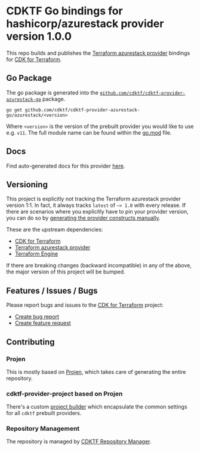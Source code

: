# CDKTF Go bindings for hashicorp/azurestack provider version 1.0.0

This repo builds and publishes the [Terraform azurestack provider](https://registry.terraform.io/providers/hashicorp/azurestack/1.0.0/docs) bindings for [CDK for Terraform](https://cdk.tf).

## Go Package

The go package is generated into the [`github.com/cdktf/cdktf-provider-azurestack-go`](https://github.com/cdktf/cdktf-provider-azurestack-go) package.

`go get github.com/cdktf/cdktf-provider-azurestack-go/azurestack/<version>`

Where `<version>` is the version of the prebuilt provider you would like to use e.g. `v11`. The full module name can be found
within the [go.mod](https://github.com/cdktf/cdktf-provider-azurestack-go/blob/main/azurestack/go.mod#L1) file.

## Docs

Find auto-generated docs for this provider [here](https://github.com/cdktf/cdktf-provider-azurestack/blob/main/docs/API.go.md).


## Versioning

This project is explicitly not tracking the Terraform azurestack provider version 1:1. In fact, it always tracks `latest` of `~> 1.0` with every release. If there are scenarios where you explicitly have to pin your provider version, you can do so by [generating the provider constructs manually](https://cdk.tf/imports).

These are the upstream dependencies:

* [CDK for Terraform](https://cdk.tf)
* [Terraform azurestack provider](https://registry.terraform.io/providers/hashicorp/azurestack/1.0.0)
* [Terraform Engine](https://terraform.io)

If there are breaking changes (backward incompatible) in any of the above, the major version of this project will be bumped.

## Features / Issues / Bugs

Please report bugs and issues to the [CDK for Terraform](https://cdk.tf) project:

* [Create bug report](https://cdk.tf/bug)
* [Create feature request](https://cdk.tf/feature)

## Contributing

### Projen

This is mostly based on [Projen](https://github.com/projen/projen), which takes care of generating the entire repository.

### cdktf-provider-project based on Projen

There's a custom [project builder](https://github.com/cdktf/cdktf-provider-project) which encapsulate the common settings for all `cdktf` prebuilt providers.


### Repository Management

The repository is managed by [CDKTF Repository Manager](https://github.com/cdktf/cdktf-repository-manager/).
